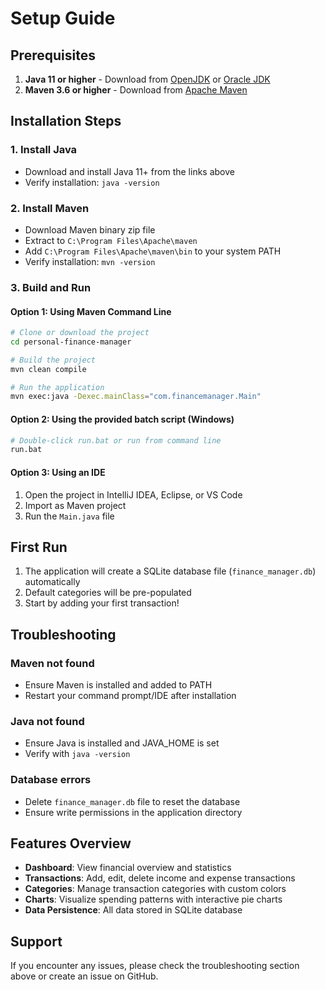 # Setup Guide

## Prerequisites

1. **Java 11 or higher** - Download from [OpenJDK](https://adoptium.net/) or [Oracle JDK](https://www.oracle.com/java/technologies/downloads/)
2. **Maven 3.6 or higher** - Download from [Apache Maven](https://maven.apache.org/download.cgi)

## Installation Steps

### 1. Install Java
- Download and install Java 11+ from the links above
- Verify installation: `java -version`

### 2. Install Maven
- Download Maven binary zip file
- Extract to `C:\Program Files\Apache\maven`
- Add `C:\Program Files\Apache\maven\bin` to your system PATH
- Verify installation: `mvn -version`

### 3. Build and Run

#### Option 1: Using Maven Command Line
```bash
# Clone or download the project
cd personal-finance-manager

# Build the project
mvn clean compile

# Run the application
mvn exec:java -Dexec.mainClass="com.financemanager.Main"
```

#### Option 2: Using the provided batch script (Windows)
```bash
# Double-click run.bat or run from command line
run.bat
```

#### Option 3: Using an IDE
1. Open the project in IntelliJ IDEA, Eclipse, or VS Code
2. Import as Maven project
3. Run the `Main.java` file

## First Run

1. The application will create a SQLite database file (`finance_manager.db`) automatically
2. Default categories will be pre-populated
3. Start by adding your first transaction!

## Troubleshooting

### Maven not found
- Ensure Maven is installed and added to PATH
- Restart your command prompt/IDE after installation

### Java not found
- Ensure Java is installed and JAVA_HOME is set
- Verify with `java -version`

### Database errors
- Delete `finance_manager.db` file to reset the database
- Ensure write permissions in the application directory

## Features Overview

- **Dashboard**: View financial overview and statistics
- **Transactions**: Add, edit, delete income and expense transactions
- **Categories**: Manage transaction categories with custom colors
- **Charts**: Visualize spending patterns with interactive pie charts
- **Data Persistence**: All data stored in SQLite database

## Support

If you encounter any issues, please check the troubleshooting section above or create an issue on GitHub.

